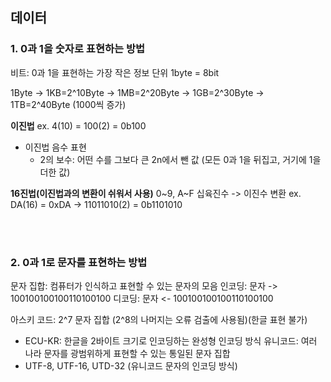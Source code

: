 ## 데이터

### 1. 0과 1을 숫자로 표현하는 방법

비트: 0과 1을 표현하는 가장 작은 정보 단위
1byte = 8bit

1Byte -> 1KB=2^10Byte -> 1MB=2^20Byte -> 1GB=2^30Byte -> 1TB=2^40Byte
(1000씩 증가)

**이진법**
ex. 4(10) = 100(2) = 0b100
- 이진법 음수 표현
	- 2의 보수: 어떤 수를 그보다 큰 2n에서 뺀 값 (모든 0과 1을 뒤집고, 거기에 1을 더한 값)

**16진법(이진법과의 변환이 쉬워서 사용)**
0~9, A~F
십육진수 -> 이진수 변환
ex. DA(16) = 0xDA -> 11011010(2) = 0b1101010

<br>
<br>

### 2. 0과 1로 문자를 표현하는 방법

문자 집합: 컴퓨터가 인식하고 표현할 수 있는 문자의 모음
인코딩: 문자 -> 100100100100110100100 
디코딩: 문자 <- 100100100100110100100

아스키 코드: 2^7 문자 집합 (2^8의 나머지는 오류 검출에 사용됨)(한글 표현 불가)
- ECU-KR: 한글을 2바이트 크기로 인코딩하는 완성형 인코딩 방식
유니코드: 여러 나라 문자를 광범위하게 표현할 수 있는 통일된 문자 집합
- UTF-8, UTF-16, UTD-32 (유니코드 문자의 인코딩 방식)
